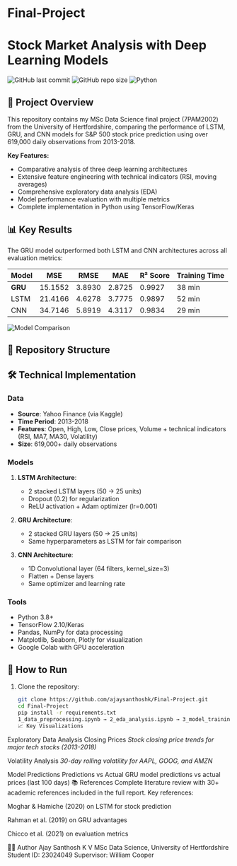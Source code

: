 # Final-Project
# Stock Market Analysis with Deep Learning Models

![GitHub last commit](https://img.shields.io/github/last-commit/ajaysanthoshk/Final-Project)
![GitHub repo size](https://img.shields.io/github/repo-size/ajaysanthoshk/Final-Project)
![Python](https://img.shields.io/badge/Python-3.8%2B-blue)

## 📝 Project Overview
This repository contains my MSc Data Science final project (7PAM2002) from the University of Hertfordshire, comparing the performance of LSTM, GRU, and CNN models for S&P 500 stock price prediction using over 619,000 daily observations from 2013-2018.

**Key Features:**
- Comparative analysis of three deep learning architectures
- Extensive feature engineering with technical indicators (RSI, moving averages)
- Comprehensive exploratory data analysis (EDA)
- Model performance evaluation with multiple metrics
- Complete implementation in Python using TensorFlow/Keras

## 📊 Key Results
The GRU model outperformed both LSTM and CNN architectures across all evaluation metrics:

| Model    | MSE     | RMSE   | MAE    | R² Score | Training Time |
|----------|---------|--------|--------|----------|---------------|
| **GRU**  | 15.1552 | 3.8930 | 2.8725 | 0.9927   | 38 min        |
| LSTM     | 21.4166 | 4.6278 | 3.7775 | 0.9897   | 52 min        |
| CNN      | 34.7146 | 5.8919 | 4.3117 | 0.9834   | 29 min        |

![Model Comparison](visualizations/model_comparison.png)

## 📂 Repository Structure
## 🛠️ Technical Implementation
### Data
- **Source**: Yahoo Finance (via Kaggle)
- **Time Period**: 2013-2018
- **Features**: Open, High, Low, Close prices, Volume + technical indicators (RSI, MA7, MA30, Volatility)
- **Size**: 619,000+ daily observations

### Models
1. **LSTM Architecture**:
   - 2 stacked LSTM layers (50 → 25 units)
   - Dropout (0.2) for regularization
   - ReLU activation + Adam optimizer (lr=0.001)

2. **GRU Architecture**:
   - 2 stacked GRU layers (50 → 25 units)
   - Same hyperparameters as LSTM for fair comparison

3. **CNN Architecture**:
   - 1D Convolutional layer (64 filters, kernel_size=3)
   - Flatten + Dense layers
   - Same optimizer and learning rate

### Tools
- Python 3.8+
- TensorFlow 2.10/Keras
- Pandas, NumPy for data processing
- Matplotlib, Seaborn, Plotly for visualization
- Google Colab with GPU acceleration

## 🚀 How to Run
1. Clone the repository:
   ```bash
   git clone https://github.com/ajaysanthoshk/Final-Project.git
   cd Final-Project
   pip install -r requirements.txt
   1_data_preprocessing.ipynb → 2_eda_analysis.ipynb → 3_model_training.ipynb → 4_evaluation.ipynb
   📈 Key Visualizations
Exploratory Data Analysis
Closing Prices
*Stock closing price trends for major tech stocks (2013-2018)*

Volatility Analysis
*30-day rolling volatility for AAPL, GOOG, and AMZN*

Model Predictions
Predictions vs Actual
GRU model predictions vs actual prices (last 100 days)
   📚 References
Complete literature review with 30+ academic references included in the full report. Key references:

Moghar & Hamiche (2020) on LSTM for stock prediction

Rahman et al. (2019) on GRU advantages

Chicco et al. (2021) on evaluation metrics

👨‍💻 Author
Ajay Santhosh K V
MSc Data Science, University of Hertfordshire
Student ID: 23024049
Supervisor: William Cooper
